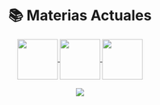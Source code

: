 

<h1 align="center">📚 Materias Actuales</h1>
  
<div align="center">

<a href="https://github.com/Fabian-Martinez1/FOD">
  <img align="center" height="80em" src="https://github-readme-stats.vercel.app/api/pin/?username=Fabian-Martinez1&repo=FOD&theme=ayu-mirage" />
</a>  


<a href="https://github.com/Fabian-Martinez1/AyED">
  <img align="center" height="80em" src="https://github-readme-stats.vercel.app/api/pin/?username=Fabian-Martinez1&repo=ayed&theme=ayu-mirage" />
</a>


<a href="https://github.com/Fabian-Martinez1/Seminario-de-Lenguajes-Python">
  <img align="center" height="80em" src="https://github-readme-stats.vercel.app/api/pin/?username=Fabian-Martinez1&repo=Seminario-de-Lenguajes-Python&theme=ayu-mirage" />
</a>

<br>

<br>



<img src="https://media.giphy.com/media/l41lZMazzdfs4sGtO/giphy.gif"/>
  
  
  
</div>
